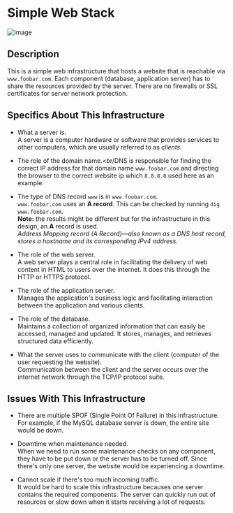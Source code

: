 # Simple Web Stack

![image](https://github.com/Gabrielafolabi/alx-system_engineering-devops/assets/35296784/66292523-39bc-47c3-9dcf-62aea5d73aba)


## Description

This is a simple web infrastructure that hosts a website that is reachable via `www.foobar.com`. Each component (database, application server) has to share the resources provided by the server.
There are no firewalls or SSL certificates for server network protection.
##  Specifics About This Infrastructure

+ What a server is.<br/>A server is a computer hardware or software that provides services to other computers, which are usually referred to as *clients*.

+ The role of the domain name.<br/DNS is responsible for finding the correct IP address for that domain name `www.foobar.com` and directing the browser to the correct website ip which `8.8.8.8` used here as an example.

+ The type of DNS record `www` is in `www.foobar.com`.<br/>`www.foobar.com` uses an **A record**. This can be checked by running `dig www.foobar.com`.<br/>**Note:** the results might be different but for the infrastructure in this design, an **A** record is used.<br/>
<i>Address Mapping record (A Record)—also known as a DNS host record, stores a hostname and its corresponding IPv4 address.</i>

+ The role of the web server.<br/>A web server plays a central role in facilitating the delivery of web content in HTML to users over the internet. It does this through the HTTP or HTTPS protocol. 
+ The role of the application server.<br/> Manages the application's business logic and facilitating interaction between the application and various clients.
+ The role of the database.<br/>Maintains a collection of organized information that can easily be accessed, managed and updated. It stores, manages, and retrieves structured data efficiently.

+ What the server uses to communicate with the client (computer of the user requesting the website).<br/>Communication between the client and the server occurs over the internet network through the TCP/IP protocol suite.

## Issues With This Infrastructure

+ There are multiple SPOF (Single Point Of Failure) in this infrastructure.<br/>For example, if the MySQL database server is down, the entire site would be down.

+ Downtime when maintenance needed.<br/>When we need to run some maintenance checks on any component, they have to be put down or the server has to be turned off. Since there's only one server, the website would be experiencing a downtime.

+ Cannot scale if there's too much incoming traffic.<br/>It would be hard to scale this infrastructure becauses one server contains the required components. The server can quickly run out of resources or slow down when it starts receiving a lot of requests.
